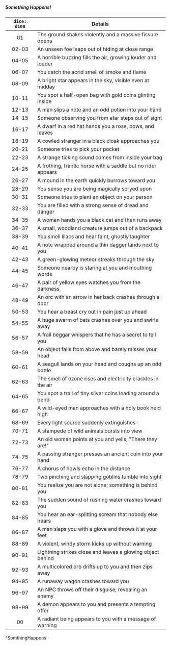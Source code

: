 ##### Something Happens!
| `dice: d100` | **Details**                                                  |
|:------------:| ------------------------------------------------------------ |
|      01      | The ground shakes violently and a massive fissure opens      |
|    02-03     | An unseen foe leaps out of hiding at close range             |
|    04-05     | A horrible buzzing fills the air, growing louder and louder  |
|    06-07     | You catch the acrid smell of smoke and flame                 |
|    08-09     | A bright star appears in the sky, visible even at midday     |
|    10-11     | You spot a half-open bag with gold coins glinting inside     |
|    12-13     | A man slips a note and an odd potion into your hand          |
|    14-15     | Someone observing you from afar steps out of sight           |
|    16-17     | A dwarf in a red hat hands you a rose, bows, and leaves      |
|    18-19     | A cowled stranger in a black cloak approaches you            |
|    20-21     | Someone tries to pick your pocket                            |
|    22-23     | A strange ticking sound comes from inside your bag           |
|    24-25     | A frothing, frantic horse with a saddle but no rider appears |
|    26-27     | A mound in the earth quickly burrows toward you              |
|    28-29     | You sense you are being magically scryed upon                |
|    30-31     | Someone tries to plant an object on your person              |
|    32-33     | You are filled with a strong sense of dread and danger       |
|    34-35     | A woman hands you a black cat and then runs away             |
|    36-37     | A small, woodland creature jumps out of a backpack           |
|    38-39     | You smell lilacs and hear faint, ghostly laughter            |
|    40-41     | A note wrapped around a thin dagger lands next to you        |
|    42-43     | A green-glowing meteor streaks through the sky               |
|    44-45     | Someone nearby is staring at you and mouthing words          |
|    46-47     | A pair of yellow eyes watches you from the darkness          |
|    48-49     | An orc with an arrow in her back crashes through a door      |
|    50-53     | You hear a beast cry out in pain just up ahead               |
|    54-55     | A huge swarm of bats crashes over you and swirls away        |
|    56-57     | A frail beggar whispers that he has a secret to tell you     |
|    58-59     | An object falls from above and barely misses your head       |
|    60-61     | A seagull lands on your head and coughs up an odd bottle     |
|    62-63     | The smell of ozone rises and electricity crackles in the air |
|    64-65     | You spot a trail of tiny silver coins leading around a bend  |
|    66-67     | A wild-eyed man approaches with a holy book held high        |
|    68-69     | Every light source suddenly extinguishes                     |
|    70-71     | A stampede of wild animals bursts into view                  |
|    72-73     | An old woman points at you and yells, "There they are!"      |
|    74-75     | A passing stranger presses an ancient coin into your hand    |
|    76-77     | A chorus of howls echo in the distance                       |
|    78-79     | Two pinching and slapping goblins tumble into sight          |
|    80-81     | You realize you are not alone; something is behind you       |
|    82-83     | The sudden sound of rushing water crashes toward you         |
|    84-85     | You hear an ear-splitting scream that nobody else hears      |
|    86-87     | A man slaps you with a glove and throws it at your feet      |
|    88-89     | A violent, windy storm kicks up without warning              |
|    90-91     | Lightning strikes close and leaves a glowing object behind   |
|    92-93     | A multicolored orb drifts up to you and then zips away       |
|    94-95     | A runaway wagon crashes toward you                           |
|    96-97     | An NPC throws off their disguise, revealing an enemy         |
|    98-99     | A demon appears to you and presents a tempting offer         |
|      00      | A radiant being appears to you with a message of warning     |
^SomthingHappens